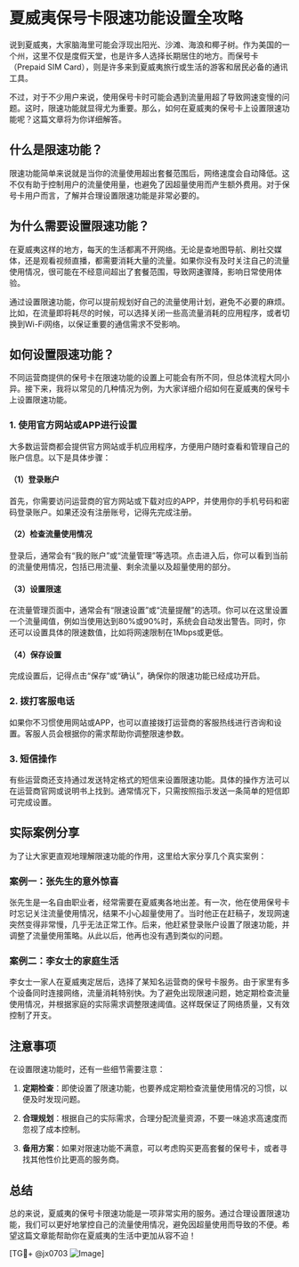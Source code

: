 # 夏威夷保号卡限速功能设置全攻略

说到夏威夷，大家脑海里可能会浮现出阳光、沙滩、海浪和椰子树。作为美国的一个州，这里不仅是度假天堂，也是许多人选择长期居住的地方。而保号卡（Prepaid SIM Card），则是许多来到夏威夷旅行或生活的游客和居民必备的通讯工具。

不过，对于不少用户来说，使用保号卡时可能会遇到流量用超了导致网速变慢的问题。这时，限速功能就显得尤为重要。那么，如何在夏威夷的保号卡上设置限速功能呢？这篇文章将为你详细解答。

## 什么是限速功能？

限速功能简单来说就是当你的流量使用超出套餐范围后，网络速度会自动降低。这不仅有助于控制用户的流量使用量，也避免了因超量使用而产生额外费用。对于保号卡用户而言，了解并合理设置限速功能是非常必要的。

## 为什么需要设置限速功能？

在夏威夷这样的地方，每天的生活都离不开网络。无论是查地图导航、刷社交媒体，还是观看视频直播，都需要消耗大量的流量。如果你没有及时关注自己的流量使用情况，很可能在不经意间超出了套餐范围，导致网速骤降，影响日常使用体验。

通过设置限速功能，你可以提前规划好自己的流量使用计划，避免不必要的麻烦。比如，在流量即将耗尽的时候，可以选择关闭一些高流量消耗的应用程序，或者切换到Wi-Fi网络，以保证重要的通信需求不受影响。

## 如何设置限速功能？

不同运营商提供的保号卡在限速功能的设置上可能会有所不同，但总体流程大同小异。接下来，我将以常见的几种情况为例，为大家详细介绍如何在夏威夷的保号卡上设置限速功能。

### 1. 使用官方网站或APP进行设置

大多数运营商都会提供官方网站或手机应用程序，方便用户随时查看和管理自己的账户信息。以下是具体步骤：

#### （1）登录账户
首先，你需要访问运营商的官方网站或下载对应的APP，并使用你的手机号码和密码登录账户。如果还没有注册账号，记得先完成注册。

#### （2）检查流量使用情况
登录后，通常会有“我的账户”或“流量管理”等选项。点击进入后，你可以看到当前的流量使用情况，包括已用流量、剩余流量以及超量使用的部分。

#### （3）设置限速
在流量管理页面中，通常会有“限速设置”或“流量提醒”的选项。你可以在这里设置一个流量阈值，例如当使用达到80%或90%时，系统会自动发出警告。同时，你还可以设置具体的限速数值，比如将网速限制在1Mbps或更低。

#### （4）保存设置
完成设置后，记得点击“保存”或“确认”，确保你的限速功能已经成功开启。

### 2. 拨打客服电话

如果你不习惯使用网站或APP，也可以直接拨打运营商的客服热线进行咨询和设置。客服人员会根据你的需求帮助你调整限速参数。

### 3. 短信操作

有些运营商还支持通过发送特定格式的短信来设置限速功能。具体的操作方法可以在运营商官网或说明书上找到。通常情况下，只需按照指示发送一条简单的短信即可完成设置。

## 实际案例分享

为了让大家更直观地理解限速功能的作用，这里给大家分享几个真实案例：

### 案例一：张先生的意外惊喜
张先生是一名自由职业者，经常需要在夏威夷各地出差。有一次，他在使用保号卡时忘记关注流量使用情况，结果不小心超量使用了。当时他正在赶稿子，发现网速突然变得非常慢，几乎无法正常工作。后来，他赶紧登录账户设置了限速功能，并调整了流量使用策略。从此以后，他再也没有遇到类似的问题。

### 案例二：李女士的家庭生活
李女士一家人在夏威夷定居后，选择了某知名运营商的保号卡服务。由于家里有多个设备同时连接网络，流量消耗特别快。为了避免出现限速问题，她定期检查流量使用情况，并根据家庭的实际需求调整限速阈值。这样既保证了网络质量，又有效控制了开支。

## 注意事项

在设置限速功能时，还有一些细节需要注意：

1. **定期检查**：即使设置了限速功能，也要养成定期检查流量使用情况的习惯，以便及时发现问题。
   
2. **合理规划**：根据自己的实际需求，合理分配流量资源，不要一味追求高速度而忽视了成本控制。

3. **备用方案**：如果对限速功能不满意，可以考虑购买更高套餐的保号卡，或者寻找其他性价比更高的服务商。

## 总结

总的来说，夏威夷的保号卡限速功能是一项非常实用的服务。通过合理设置限速功能，我们可以更好地掌控自己的流量使用情况，避免因超量使用而导致的不便。希望这篇文章能帮助你在夏威夷的生活中更加从容不迫！

[TG💪+ @jx0703 ![Image](https://github.com/user-attachments/assets/dbca1d08-cadb-493c-b0ec-ad6f7a83f270)]